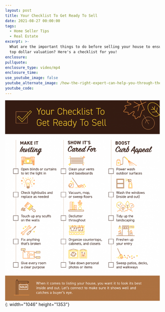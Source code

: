 ```yaml
---
layout: post
title: Your Checklist To Get Ready To Sell
date: 2021-08-27 00:00:00
tags:
  - Home Seller Tips
  - Real Estate
excerpt: >-
  What are the important things to do before selling your house to ensure that
  top dollar valuation? Here's a checklist for you!
enclosure:
pullquote:
enclosure_type: video/mp4
enclosure_time:
use_youtube_image: false
youtube_alternate_image: /how-the-right-expert-can-help-you-through-the-overwhelming-market-46.png
youtube_code:
---
```

![](/kcm-infographic-1630076219.png){: width="1046" height="1353"}
